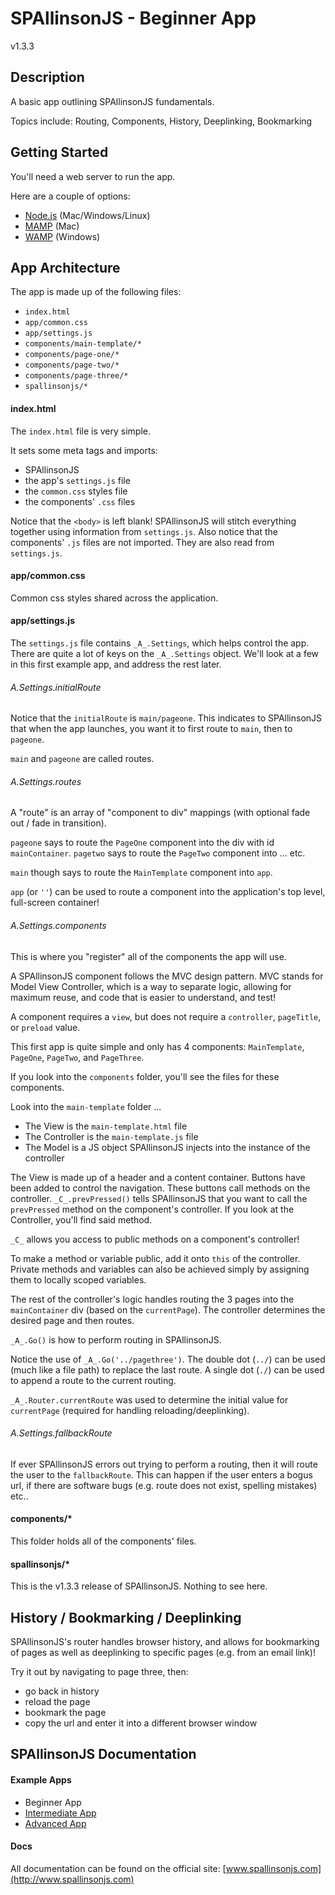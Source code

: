 
# SPAllinsonJS - Beginner App

v1.3.3



## Description

A basic app outlining SPAllinsonJS fundamentals.

Topics include: Routing, Components, History, Deeplinking, Bookmarking



## Getting Started

You'll need a web server to run the app.

Here are a couple of options:

- [Node.js](https://nodejs.org/en/) (Mac/Windows/Linux)
- [MAMP](https://www.mamp.info/en/downloads/) (Mac)
- [WAMP](http://ampps.com/wamp) (Windows)



## App Architecture

The app is made up of the following files:
- `index.html`
- `app/common.css`
- `app/settings.js`
- `components/main-template/*`
- `components/page-one/*`
- `components/page-two/*`
- `components/page-three/*`
- `spallinsonjs/*`

#### index.html

The `index.html` file is very simple.

It sets some meta tags and imports:
- SPAllinsonJS
- the app's `settings.js` file
- the `common.css` styles file
- the components' `.css` files

Notice that the `<body>` is left blank! SPAllinsonJS will stitch everything together using information from `settings.js`. Also notice that the components' `.js` files are not imported. They are also read from `settings.js`.

#### app/common.css

Common css styles shared across the application.

#### app/settings.js

The `settings.js` file contains `_A_.Settings`, which helps control the app. There are quite a lot of keys on the `_A_.Settings` object. We'll look at a few in this first example app, and address the rest later.

###### _A_.Settings.initialRoute

Notice that the `initialRoute` is `main/pageone`. This indicates to SPAllinsonJS that when the app launches, you want it to first route to `main`, then to `pageone`.

`main` and `pageone` are called routes.

###### _A_.Settings.routes

A "route" is an array of "component to div" mappings (with optional fade out / fade in transition).

`pageone` says to route the `PageOne` component into the div with id `mainContainer`. `pagetwo` says to route the `PageTwo` component into ... etc.

`main` though says to route the `MainTemplate` component into `app`.

`app` (or `''`) can be used to route a component into the application's top level, full-screen container!

###### _A_.Settings.components

This is where you "register" all of the components the app will use.

A SPAllinsonJS component follows the MVC design pattern. MVC stands for Model View Controller, which is a way to separate logic, allowing for maximum reuse, and code that is easier to understand, and test!

A component requires a `view`, but does not require a `controller`, `pageTitle`, or `preload` value.

This first app is quite simple and only has 4 components: `MainTemplate`, `PageOne`, `PageTwo`, and `PageThree`.

If you look into the `components` folder, you'll see the files for these components.

Look into the `main-template` folder ...
- The View is the `main-template.html` file
- The Controller is the `main-template.js` file
- The Model is a JS object SPAllinsonJS injects into the instance of the controller

The View is made up of a header and a content container. Buttons have been added to control the navigation. These buttons call methods on the controller. `_C_.prevPressed()` tells SPAllinsonJS that you want to call the `prevPressed` method on the component's controller. If you look at the Controller, you'll find said method.

`_C_` allows you access to public methods on a component's controller!

To make a method or variable public, add it onto `this` of the controller. Private methods and variables can also be achieved simply by assigning them to locally scoped variables.

The rest of the controller's logic handles routing the 3 pages into the `mainContainer` div (based on the `currentPage`). The controller determines the desired page and then routes.

`_A_.Go()` is how to perform routing in SPAllinsonJS.

Notice the use of `_A_.Go('../pagethree')`. The double dot (`../`) can be used (much like a file path) to replace the last route. A single dot (`./`) can be used to append a route to the current routing.

`_A_.Router.currentRoute` was used to determine the initial value for `currentPage` (required for handling reloading/deeplinking).

###### _A_.Settings.fallbackRoute

If ever SPAllinsonJS errors out trying to perform a routing, then it will route the user to the `fallbackRoute`. This can happen if the user enters a bogus url, if there are software bugs (e.g. route does not exist, spelling mistakes) etc..

#### components/*

This folder holds all of the components' files.

#### spallinsonjs/*

This is the v1.3.3 release of SPAllinsonJS. Nothing to see here.



## History / Bookmarking / Deeplinking

SPAllinsonJS's router handles browser history, and allows for bookmarking of pages as well as deeplinking to specific pages (e.g. from an email link)!

Try it out by navigating to page three, then:
- go back in history
- reload the page
- bookmark the page
- copy the url and enter it into a different browser window



## SPAllinsonJS Documentation

#### Example Apps

- Beginner App
- [Intermediate App](https://github.com/SPAllinsonJS/spallinsonjs-example-intermediate)
- [Advanced App](https://github.com/SPAllinsonJS/spallinsonjs-example-advanced)

#### Docs

All documentation can be found on the official site: [www.spallinsonjs.com](http://www.spallinsonjs.com)
